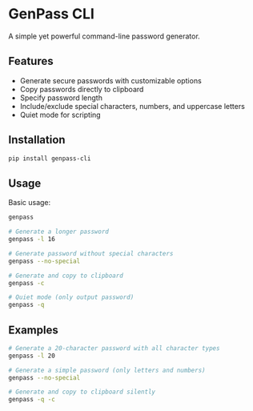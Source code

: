 # GenPass CLI

A simple yet powerful command-line password generator.

## Features

- Generate secure passwords with customizable options
- Copy passwords directly to clipboard
- Specify password length
- Include/exclude special characters, numbers, and uppercase letters
- Quiet mode for scripting

## Installation

```bash
pip install genpass-cli
```

## Usage

Basic usage:
```bash
genpass

# Generate a longer password
genpass -l 16

# Generate password without special characters
genpass --no-special

# Generate and copy to clipboard
genpass -c

# Quiet mode (only output password)
genpass -q
```

## Examples

```bash
# Generate a 20-character password with all character types
genpass -l 20

# Generate a simple password (only letters and numbers)
genpass --no-special

# Generate and copy to clipboard silently
genpass -q -c
```
